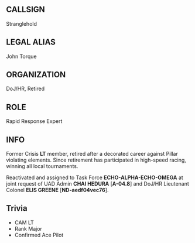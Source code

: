## CALLSIGN

Stranglehold

## LEGAL ALIAS

John Torque

## ORGANIZATION

DoJ/HR, Retired

## ROLE

Rapid Response Expert

## INFO

Former Crisis **LT** member, retired after a decorated career against Pillar violating elements.  Since retirement has participated in high-speed racing, winning all local tournaments.

Reactivated and assigned to Task Force **ECHO-ALPHA-ECHO-OMEGA** at joint request of UAD Admin **CHAI HEDURA** [**A-04.8**] and DoJ/HR Lieutenant Colonel **ELIS GREENE** [**ND-aedf04vec76**].

## Trivia
- CAM LT
- Rank Major
- Confirmed Ace Pilot